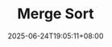 ---
weight: 999
title: "Merge Sort"
description: ""
icon: "article"
date: "2025-06-24T19:05:11+08:00"
lastmod: "2025-06-24T19:05:11+08:00"
draft: true
toc: true
---